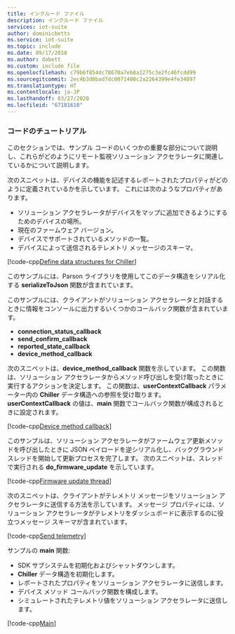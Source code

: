 ```yaml
---
title: インクルード ファイル
description: インクルード ファイル
services: iot-suite
author: dominicbetts
ms.service: iot-suite
ms.topic: include
ms.date: 09/17/2018
ms.author: dobett
ms.custom: include file
ms.openlocfilehash: c79b6f854dc78670a7eb8a1275c3e2fc46fcdd99
ms.sourcegitcommit: 2ec4b3d0bad7dc0071400c2a2264399e4fe34897
ms.translationtype: HT
ms.contentlocale: ja-JP
ms.lasthandoff: 03/27/2020
ms.locfileid: "67181610"
---
```

### <a name="code-walkthrough"></a>コードのチュートリアル

このセクションでは、サンプル コードのいくつかの重要な部分について説明し、これらがどのようにリモート監視ソリューション アクセラレータに関連しているかについて説明します。

次のスニペットは、デバイスの機能を記述するレポートされたプロパティがどのように定義されているかを示しています。 これには次のようなプロパティがあります。

- ソリューション アクセラレータがデバイスをマップに追加できるようにするためのデバイスの場所。
- 現在のファームウェア バージョン。
- デバイスでサポートされているメソッドの一覧。
- デバイスによって送信されるテレメトリ メッセージのスキーマ。

[!code-cpp[Define data structures for Chiller](~/iot-samples-c/samples/solutions/remote_monitoring_client/remote_monitoring.c?name=datadefinition "Define data structures for Chiller")]

このサンプルには、Parson ライブラリを使用してこのデータ構造をシリアル化する **serializeToJson** 関数が含まれています。

このサンプルには、クライアントがソリューション アクセラレータと対話するときに情報をコンソールに出力するいくつかのコールバック関数が含まれています。

- **connection_status_callback**
- **send_confirm_callback**
- **reported_state_callback**
- **device_method_callback**

次のスニペットは、**device_method_callback** 関数を示しています。 この関数は、ソリューション アクセラレータからメソッド呼び出しを受け取ったときに実行するアクションを決定します。 この関数は、**userContextCallback** パラメーター内の **Chiller** データ構造への参照を受け取ります。 **userContextCallback** の値は、**main** 関数でコールバック関数が構成されるときに設定されます。

[!code-cpp[Device method callback](~/iot-samples-c/samples/solutions/remote_monitoring_client/remote_monitoring.c?name=devicemethodcallback "Device method callback")]

このサンプルは、ソリューション アクセラレータがファームウェア更新メソッドを呼び出したときに JSON ペイロードを逆シリアル化し、バックグラウンド スレッドを開始して更新プロセスを完了します。 次のスニペットは、スレッドで実行される **do_firmware_update** を示しています。

[!code-cpp[Firmware update thread](~/iot-samples-c/samples/solutions/remote_monitoring_client/remote_monitoring.c?name=firmwareupdate "Firmware update thread")]

次のスニペットは、クライアントがテレメトリ メッセージをソリューション アクセラレータに送信する方法を示しています。 メッセージ プロパティには、ソリューション アクセラレータがテレメトリをダッシュボードに表示するのに役立つメッセージ スキーマが含まれています。

[!code-cpp[Send telemetry](~/iot-samples-c/samples/solutions/remote_monitoring_client/remote_monitoring.c?name=sendmessage "Send telemetry")]

サンプルの **main** 関数:

- SDK サブシステムを初期化およびシャットダウンします。
- **Chiller** データ構造を初期化します。
- レポートされたプロパティをソリューション アクセラレータに送信します。
- デバイス メソッド コールバック関数を構成します。
- シミュレートされたテレメトリ値をソリューション アクセラレータに送信します。

[!code-cpp[Main](~/iot-samples-c/samples/solutions/remote_monitoring_client/remote_monitoring.c?name=main "Main")]
